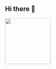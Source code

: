 ## Hi there 👋

<img height="150px" src="https://github-readme-stats.vercel.app/api?username=PCJasonHuang&show_icons=true&theme=radical&include_all_commits=true">&nbsp;&nbsp;


<!--
**PCJasonHuang/PCJasonHuang** is a ✨ _special_ ✨ repository because its `README.md` (this file) appears on your GitHub profile.

Here are some ideas to get you started:

- 🔭 I’m currently working on ...
- 🌱 I’m currently learning ...
- 👯 I’m looking to collaborate on ...
- 🤔 I’m looking for help with ...
- 💬 Ask me about ...
- 📫 How to reach me: ...
- 😄 Pronouns: ...
- ⚡ Fun fact: ...
-->
